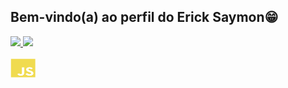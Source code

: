 ## Bem-vindo(a) ao perfil do Erick Saymon😁

 <div>
  <a href="https://github.com/Erick-Saymon">
   <a href="https://github.com/Erick-Saymon">
   <img height="180em" src="https://github-readme-stats.vercel.app/api?username-Erick-Saymon&show_icons=true&theme=tokyonight&include_all_commits=true&count_private=true"/>
   <img height="180em" src="https://github-readme-stats.vercel.app/api/top-langs/?username=Erick-Saymon
&layout=compact&langs_count=6&theme=tokyonight"/>
  </a>

</div>
<div style="display: inline_block"><br>
  <img align="center" alt="Js" height="30" width="40" src="https://raw.githubusercontent.com/devicons/devicon/master/icons/javascript/javascript-plain.svg">
